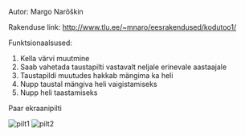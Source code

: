 Autor: Margo Narõškin

Rakenduse link: http://www.tlu.ee/~mnaro/eesrakendused/kodutoo1/

Funktsionaalsused:
  1. Kella värvi muutmine
  2. Saab vahetada taustapilti vastavalt neljale erinevale aastaajale
  3. Taustapildi muutudes hakkab mängima ka heli
  4. Nupp taustal mängiva heli vaigistamiseks
  5. Nupp heli taastamiseks

Paar ekraanipilti

![pilt1](https://user-images.githubusercontent.com/71014147/111003362-aa8f1d80-838f-11eb-84d8-90e1886b8ea7.PNG)
![pilt2](https://user-images.githubusercontent.com/71014147/111003374-afec6800-838f-11eb-826c-e54f45265339.PNG)
